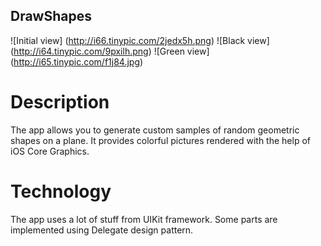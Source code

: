 ## DrawShapes

![Initial view] (http://i66.tinypic.com/2jedx5h.png) ![Black view] (http://i64.tinypic.com/9pxilh.png) ![Green view] (http://i65.tinypic.com/f1j84.jpg)


# Description

The app allows you to generate custom samples of random geometric shapes on a plane. It provides colorful pictures rendered with the help of iOS Core Graphics.

# Technology

The app uses a lot of stuff from UIKit framework. Some parts are implemented using Delegate design pattern.
